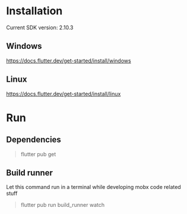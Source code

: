 # Installation
Current SDK version: 2.10.3
## Windows
https://docs.flutter.dev/get-started/install/windows

## Linux
https://docs.flutter.dev/get-started/install/linux

# Run
## Dependencies
> flutter pub get
## Build runner
Let this command run in a terminal while developing mobx code related stuff
> flutter pub run build_runner watch